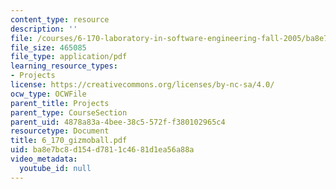 ```yaml
---
content_type: resource
description: ''
file: /courses/6-170-laboratory-in-software-engineering-fall-2005/ba8e7bc8d154d7811c4681d1ea56a88a_6_170_gizmoball.pdf
file_size: 465085
file_type: application/pdf
learning_resource_types:
- Projects
license: https://creativecommons.org/licenses/by-nc-sa/4.0/
ocw_type: OCWFile
parent_title: Projects
parent_type: CourseSection
parent_uid: 4878a83a-4bee-38c5-572f-f380102965c4
resourcetype: Document
title: 6_170_gizmoball.pdf
uid: ba8e7bc8-d154-d781-1c46-81d1ea56a88a
video_metadata:
  youtube_id: null
---
```

